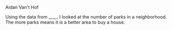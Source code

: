 Aidan Van't Hof

Using the data from ____. I looked at the number of parks in a neighborhood. The more parks means it is a better area to buy a house.

